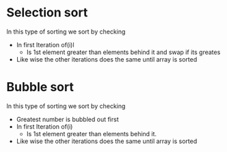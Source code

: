 # Selection sort
In this type of sorting we sort by checking 
- In first Iteration of(i)l
    - Is 1st element greater than elements behind it and swap if its greates
- Like wise the other iterations does the same until array is sorted
# Bubble sort
In this type of sorting we sort by checking 
- Greatest number is bubbled out first
- In first Iteration of(i)
    - Is 1st element greater than elements behind it.
- Like wise the other iterations does the same until array is sorted
